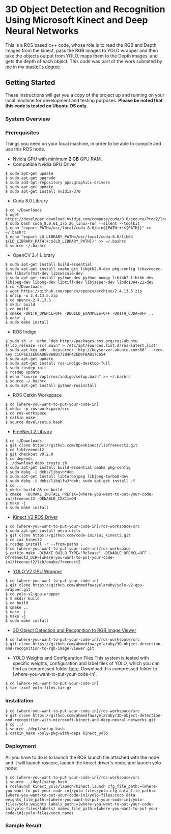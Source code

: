 # 3D Object Detection and Recognition Using Microsoft Kinect and Deep Neural Networks
This is a ROS based c++ code, whose role is to read the RGB and Depth images from the kinect, pass the RGB images to YOLO wrapper and then take the objects output from YOLO, maps them to the Depth images, and gets the depth of each object. This code was part of the work submited by [me](https://www.linkedin.com/in/ahmedfawzyelaraby/) in my [master's degree](https://www.researchgate.net/publication/335127899_3D_Object_Detection_and_Classification_Using_Microsoft_Kinect_and_Deep_Neural_Networks).
## Getting Started
These instructions will get you a copy of the project up and running on your local machine for development and testing purposes. **Please be noted that this code is tested on Ubuntu OS only**.
### System Overview
### Prerequisites
Things you need on your local machine, in order to be able to compile and use this ROS node.

- Nvidia GPU with minimum **2 GB** GPU RAM.
- Compatible Nvidia GPU Driver
```
$ sudo apt-get update
$ sudo apt-get upgrade
$ sudo add-apt-repository ppa:graphics-drivers
$ sudo apt-get update
$ sudo apt-get install nvidia-370
```
- Cuda 8.0 Library
```
$ cd ~/Downloads
$ wget https://developer.download.nvidia.com/compute/cuda/8.0/secure/Prod2/local_installers/cuda_8.0.61_375.26_linux.run
$ sudo bash cuda_8.0.61_375.26_linux-run --silent --toolkit
$ echo "export PATH=/usr/local/cuda-8.0/bin${PATH:+:${PATH}}" >> ~/.bashrc
$ echo "export LD_LIBRARY_PATH=/usr/local/cuda-8.0/lib64 ${LD_LIBRARY_PATH:+:${LD_LIBRARY_PATH}}" >> ~/.bashrc
$ source ~/.bashrc
```
- OpenCV 2.4 Library
```
$ sudo apt-get install build-essential
$ sudo apt-get install cmake git libgtk2.0-dev pkg-config libavcodec-dev libavformat-dev libswscale-dev
$ sudo apt-get install python-dev python-numpy libtbb2 libtbb-dev libjpeg-dev libpng-dev libtiff-dev libjasper-dev libdc1394-22-dev
$ cd ~/Downloads
$ wget https://github.com/opencv/opencv/archive/2.4.13.5.zip
$ unzip -u 2.4.13.5.zip
$ cd opencv-2.4.13.5
$ mkdir build
$ cd build
$ cmake -DWITH_OPENCL=OFF -DBUILD_EXAMPLES=OFF -DWITH_CUDA=OFF ..
$ make -j
$ sudo make install
```
- ROS Indigo
```
$ sudo sh -c 'echo "deb http://packages.ros.org/ros/ubuntu $(lsb_release -sc) main" > /etc/apt/sources.list.d/ros-latest.list'
$ sudo apt-key adv --keyserver 'hkp://keyserver.ubuntu.com:80' --recv-key C1CF6E31E6BADE8868B172B4F42ED6FBAB17C654
$ sudo apt-get update
$ sudo apt-get install ros-indigo-desktop-full
$ sudo rosdep init
$ rosdep update
$ echo "source /opt/ros/indigo/setup.bash" >> ~/.bashrc
$ source ~/.bashrc
$ sudo apt-get install python-rosinstall
```
- ROS Catkin Workspace
```
$ cd [where-you-want-to-put-your-code-in]
$ mkdir -p ros-workspace/src
$ cd ros-workspace
$ catkin_make
$ source devel/setup.bash
```
- [FreeNect 2 Library](https://github.com/OpenKinect/libfreenect2)
```
$ cd ~/Downloads
$ git clone https://github.com/OpenKinect/libfreenect2.git
$ cd libfreenect2
$ git checkout v0.2.0
$ cd depends
$ ./download_debs_trusty.sh
$ sudo apt-get install build-essential cmake pkg-config
$ sudo dpkg -i debs/libusb*deb
$ sudo apt-get install libturbojpeg libjpeg-turbo8-dev
$ sudo dpkg -i debs/libglfw3*deb; sudo apt-get install -f
$ cd ..
$ mkdir build && cd build
$ cmake  -DCMAKE_INSTALL_PREFIX=[where-you-want-to-put-your-code-in]/freenect2 -DENABLE_CXX11=ON
$ make -j
$ sudo make install
```
- [Kinect V2 ROS Driver](https://github.com/code-iai/iai_kinect2)
```
$ cd [where-you-want-to-put-your-code-in]/ros-workspace/src
$ sudo apt-get install mesa-utils
$ git clone https://github.com/code-iai/iai_kinect2.git
$ cd iai_kinect2
$ rosdep install -r --from-paths .
$ cd [where-you-want-to-put-your-code-in]/ros-workspace
$ catkin_make -DCMAKE_BUILD_TYPE="Release" -DENABLE_OPENCL=OFF -Dfreenect2_DIR=[where-you-want-to-put-your-code-in]/freenect2/lib/cmake/freenect2
```
- [YOLO V2 GPU Wrapper](https://github.com/ahmedfawzyelaraby/yolo-v2-gpu-wrapper.git)
```
$ cd [where-you-want-to-put-your-code-in]
$ git clone https://github.com/ahmedfawzyelaraby/yolo-v2-gpu-wrapper.git
$ cd yolo-v2-gpu-wrapper
$ $ mkdir build
$ cd build
$ cmake ..
$ make -j
$ make -j
$ sudo make install
```
- [3D Object Detection and Recognition to RGB Image Viewer](https://github.com/ahmedfawzyelaraby/3D-object-detection-and-recognition-to-rgb-image-viewer.git)
```
$ cd [where-you-want-to-put-your-code-in]/ros-workspace/src
$ git clone https://github.com/ahmedfawzyelaraby/3D-object-detection-and-recognition-to-rgb-image-viewer.git
```
- YOLO Weights and Configuration Files
This system is tested with specific weights, configuration and label files of YOLO, which you can find as compressed folder [here](https://drive.google.com/file/d/1WvBKo099NwbUBXkKDYVg7UFeungU_ldv/view?usp=sharing). Download this compressed folder to [where-you-want-to-put-your-code-in].
```
$ cd [where-you-want-to-put-your-code-in]
$ tar -zxvf yolo-files.tar.gz
```
### Installation
```
$ cd [where-you-want-to-put-your-code-in]/ros-workspace/src
$ git clone https://github.com/ahmedfawzyelaraby/3D-object-detection-and-recognition-with-microsoft-kinect-and-deep-neural-networks.git
$ cd ../
$ source ./depl/setup.bash
$ catkin_make -only-pkg-with-deps kinect_yolo
```
### Deployment
All you have to do is to launch the ROS launch file attached with the node and it will launch roscore, launch the kinect driver's node, and launch yolo node:
```
$ cd [where-you-want-to-put-your-code-in]/ros-workspace/src
$ source ../depl/setup.bash
$ roslaunch kinect_yolo/launch/kinect.launch cfg_file_path:=[where-you-want-to-put-your-code-in]/yolo-files/yolo.cfg data_file_path:=[where-you-want-to-put-your-code-in]/yolo-files/coco.data weights_file_path:=[where-you-want-to-put-your-code-in]/yolo-files/yolo.weights labels_path:=[where-you-want-to-put-your-code-in]/yolo-files/labels/ names_file_path:=[where-you-want-to-put-your-code-in]/yolo-files/coco.names
```
### Sample Result

